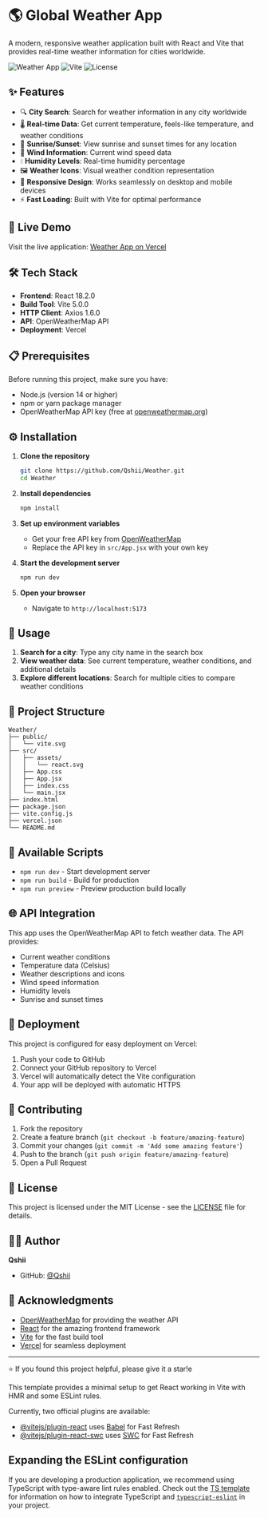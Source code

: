 # 🌎 Global Weather App

A modern, responsive weather application built with React and Vite that provides real-time weather information for cities worldwide.

![Weather App](https://img.shields.io/badge/React-18.2.0-blue)
![Vite](https://img.shields.io/badge/Vite-5.0.0-purple)
![License](https://img.shields.io/badge/license-MIT-green)

## ✨ Features

- 🔍 **City Search**: Search for weather information in any city worldwide
- 🌡️ **Real-time Data**: Get current temperature, feels-like temperature, and weather conditions
- 🌅 **Sunrise/Sunset**: View sunrise and sunset times for any location
- 💨 **Wind Information**: Current wind speed data
- 💧 **Humidity Levels**: Real-time humidity percentage
- 🖼️ **Weather Icons**: Visual weather condition representation
- 📱 **Responsive Design**: Works seamlessly on desktop and mobile devices
- ⚡ **Fast Loading**: Built with Vite for optimal performance

## 🚀 Live Demo

Visit the live application: [Weather App on Vercel](https://your-weather-app.vercel.app)

## 🛠️ Tech Stack

- **Frontend**: React 18.2.0
- **Build Tool**: Vite 5.0.0
- **HTTP Client**: Axios 1.6.0
- **API**: OpenWeatherMap API
- **Deployment**: Vercel

## 📋 Prerequisites

Before running this project, make sure you have:

- Node.js (version 14 or higher)
- npm or yarn package manager
- OpenWeatherMap API key (free at [openweathermap.org](https://openweathermap.org/api))

## ⚙️ Installation

1. **Clone the repository**
   ```bash
   git clone https://github.com/Qshii/Weather.git
   cd Weather
   ```

2. **Install dependencies**
   ```bash
   npm install
   ```

3. **Set up environment variables**
   - Get your free API key from [OpenWeatherMap](https://openweathermap.org/api)
   - Replace the API key in `src/App.jsx` with your own key

4. **Start the development server**
   ```bash
   npm run dev
   ```

5. **Open your browser**
   - Navigate to `http://localhost:5173`

## 🎯 Usage

1. **Search for a city**: Type any city name in the search box
2. **View weather data**: See current temperature, weather conditions, and additional details
3. **Explore different locations**: Search for multiple cities to compare weather conditions

## 📁 Project Structure

```
Weather/
├── public/
│   └── vite.svg
├── src/
│   ├── assets/
│   │   └── react.svg
│   ├── App.css
│   ├── App.jsx
│   ├── index.css
│   └── main.jsx
├── index.html
├── package.json
├── vite.config.js
├── vercel.json
└── README.md
```

## 🔧 Available Scripts

- `npm run dev` - Start development server
- `npm run build` - Build for production
- `npm run preview` - Preview production build locally

## 🌐 API Integration

This app uses the OpenWeatherMap API to fetch weather data. The API provides:

- Current weather conditions
- Temperature data (Celsius)
- Weather descriptions and icons
- Wind speed information
- Humidity levels
- Sunrise and sunset times

## 🚀 Deployment

This project is configured for easy deployment on Vercel:

1. Push your code to GitHub
2. Connect your GitHub repository to Vercel
3. Vercel will automatically detect the Vite configuration
4. Your app will be deployed with automatic HTTPS

## 🤝 Contributing

1. Fork the repository
2. Create a feature branch (`git checkout -b feature/amazing-feature`)
3. Commit your changes (`git commit -m 'Add some amazing feature'`)
4. Push to the branch (`git push origin feature/amazing-feature`)
5. Open a Pull Request

## 📝 License

This project is licensed under the MIT License - see the [LICENSE](LICENSE) file for details.

## 👨‍💻 Author

**Qshii**
- GitHub: [@Qshii](https://github.com/Qshii)

## 🙏 Acknowledgments

- [OpenWeatherMap](https://openweathermap.org/) for providing the weather API
- [React](https://reactjs.org/) for the amazing frontend framework
- [Vite](https://vitejs.dev/) for the fast build tool
- [Vercel](https://vercel.com/) for seamless deployment

---

⭐ If you found this project helpful, please give it a star!e

This template provides a minimal setup to get React working in Vite with HMR and some ESLint rules.

Currently, two official plugins are available:

- [@vitejs/plugin-react](https://github.com/vitejs/vite-plugin-react/blob/main/packages/plugin-react) uses [Babel](https://babeljs.io/) for Fast Refresh
- [@vitejs/plugin-react-swc](https://github.com/vitejs/vite-plugin-react/blob/main/packages/plugin-react-swc) uses [SWC](https://swc.rs/) for Fast Refresh

## Expanding the ESLint configuration

If you are developing a production application, we recommend using TypeScript with type-aware lint rules enabled. Check out the [TS template](https://github.com/vitejs/vite/tree/main/packages/create-vite/template-react-ts) for information on how to integrate TypeScript and [`typescript-eslint`](https://typescript-eslint.io) in your project.
#
